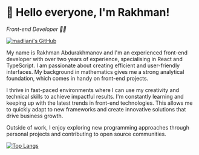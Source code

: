# 👋 Hello everyone, I'm Rakhman!

<p>
  <em>Front-end Developer 👨‍💻</em>
</p>

[![madliani's GitHub](https://img.shields.io/badge/GitHub-181717.svg?style=for-the-badge&logo=GitHub&logoColor=white)](https://github.com/madliani)

My name is Rakhman Abdurakhmanov and I'm an experienced front-end developer with over two years of experience, specialising in React and TypeScript. I am passionate about creating efficient and user-friendly interfaces. My background in mathematics gives me a strong analytical foundation, which comes in handy on front-end projects.

I thrive in fast-paced environments where I can use my creativity and technical skills to achieve impactful results. I'm constantly learning and keeping up with the latest trends in front-end technologies. This allows me to quickly adapt to new   frameworks and create innovative solutions that drive business growth.

Outside of work, I enjoy exploring new programming approaches through personal projects and contributing to open source communities.

<!-- ![GitHub stats](https://github-readme-stats.vercel.app/api?username=madliani&show_icons=true&theme=react&bg_color=22272E&count_private=true) -->
[![Top Langs](https://github-readme-stats.vercel.app/api/top-langs/?username=madliani&layout=compact&theme=react&bg_color=22272E&langs_count=8)](https://github.com/madliani)
